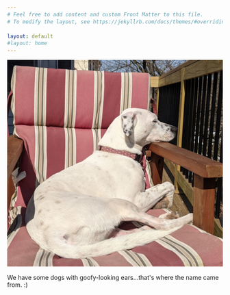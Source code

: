 ```yaml
---
# Feel free to add content and custom Front Matter to this file.
# To modify the layout, see https://jekyllrb.com/docs/themes/#overriding-theme-defaults

layout: default
#layout: home
---
```


![Lily the dog](/assets/images/lily-chair.jpg)

We have some dogs with goofy-looking ears...that's where the name came from. :)

